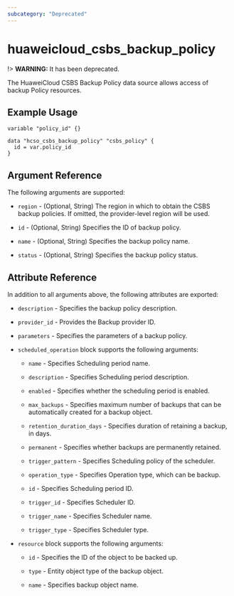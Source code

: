```yaml
---
subcategory: "Deprecated"
---
```


# huaweicloud\_csbs\_backup\_policy

!> **WARNING:** It has been deprecated.

The HuaweiCloud CSBS Backup Policy data source allows access of backup Policy resources.

## Example Usage

```hcl
variable "policy_id" {}

data "hcso_csbs_backup_policy" "csbs_policy" {
  id = var.policy_id
}
```

## Argument Reference

The following arguments are supported:

* `region` - (Optional, String) The region in which to obtain the CSBS backup policies. If omitted, the provider-level
  region will be used.

* `id` - (Optional, String) Specifies the ID of backup policy.

* `name` - (Optional, String) Specifies the backup policy name.

* `status` - (Optional, String) Specifies the backup policy status.

## Attribute Reference

In addition to all arguments above, the following attributes are exported:

* `description` - Specifies the backup policy description.

* `provider_id` - Provides the Backup provider ID.

* `parameters` - Specifies the parameters of a backup policy.

* `scheduled_operation` block supports the following arguments:
  + `name` - Specifies Scheduling period name.

  + `description` - Specifies Scheduling period description.

  + `enabled` - Specifies whether the scheduling period is enabled.

  + `max_backups` - Specifies maximum number of backups that can be automatically created for a backup object.

  + `retention_duration_days` - Specifies duration of retaining a backup, in days.

  + `permanent` - Specifies whether backups are permanently retained.

  + `trigger_pattern` - Specifies Scheduling policy of the scheduler.

  + `operation_type` - Specifies Operation type, which can be backup.

  + `id` - Specifies Scheduling period ID.

  + `trigger_id` - Specifies Scheduler ID.

  + `trigger_name` - Specifies Scheduler name.

  + `trigger_type` - Specifies Scheduler type.

* `resource` block supports the following arguments:

  + `id` - Specifies the ID of the object to be backed up.

  + `type` - Entity object type of the backup object.

  + `name` - Specifies backup object name.
